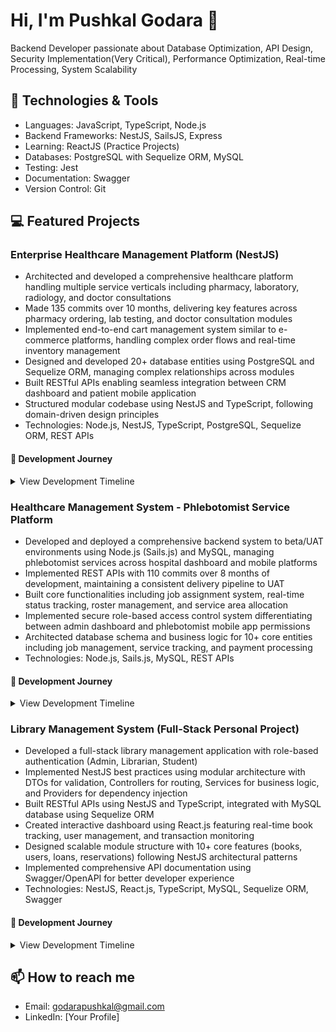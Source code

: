 # Hi, I'm Pushkal Godara 👋
Backend Developer passionate about Database Optimization, API Design, Security Implementation(Very Critical), Performance Optimization, Real-time Processing, System Scalability 

## 🔧 Technologies & Tools
- Languages: JavaScript, TypeScript, Node.js
- Backend Frameworks: NestJS, SailsJS, Express
- Learning: ReactJS (Practice Projects)
- Databases: PostgreSQL with Sequelize ORM, MySQL
- Testing: Jest
- Documentation: Swagger
- Version Control: Git

## 💻 Featured Projects

### Enterprise Healthcare Management Platform (NestJS)
- Architected and developed a comprehensive healthcare platform handling multiple service verticals including pharmacy, laboratory, radiology, and doctor consultations
- Made 135 commits over 10 months, delivering key features across pharmacy ordering, lab testing, and doctor consultation modules
- Implemented end-to-end cart management system similar to e-commerce platforms, handling complex order flows and real-time inventory management
- Designed and developed 20+ database entities using PostgreSQL and Sequelize ORM, managing complex relationships across modules
- Built RESTful APIs enabling seamless integration between CRM dashboard and patient mobile application
- Structured modular codebase using NestJS and TypeScript, following domain-driven design principles
- Technologies: Node.js, NestJS, TypeScript, PostgreSQL, Sequelize ORM, REST APIs

#### 🚀 Development Journey
<details>
  <summary>View Development Timeline</summary>

  ![HMS-1 Commit 1](./images/project2/)
  ![HMS-1 Commit 1](./images/project2/)
  ![HMS-1 Commit 1](./images/project2/)
  ![HMS-1 Commit 1](./images/project2/)
</details>

### Healthcare Management System - Phlebotomist Service Platform
- Developed and deployed a comprehensive backend system to beta/UAT environments using Node.js (Sails.js) and MySQL, managing phlebotomist services across hospital dashboard and mobile platforms
- Implemented REST APIs with 110 commits over 8 months of development, maintaining a consistent delivery pipeline to UAT
- Built core functionalities including job assignment system, real-time status tracking, roster management, and service area allocation
- Implemented secure role-based access control system differentiating between admin dashboard and phlebotomist mobile app permissions
- Architected database schema and business logic for 10+ core entities including job management, service tracking, and payment processing
- Technologies: Node.js, Sails.js, MySQL, REST APIs

#### 🚀 Development Journey
<details>
<summary>View Development Timeline</summary>

![HMS Commit 1](./images/project1/stats_api_1.png)
![HMS Commit 2](./images/project1/stats_api_2.png)
![HMS Commit 3](./images/project1/external_api_2.png)
![HMS Commit 3](./images/project1/job_cancelled_status_logic.png)

</details>

### Library Management System (Full-Stack Personal Project)
- Developed a full-stack library management application with role-based authentication (Admin, Librarian, Student)
- Implemented NestJS best practices using modular architecture with DTOs for validation, Controllers for routing, Services for business logic, and Providers for dependency injection
- Built RESTful APIs using NestJS and TypeScript, integrated with MySQL database using Sequelize ORM
- Created interactive dashboard using React.js featuring real-time book tracking, user management, and transaction monitoring
- Designed scalable module structure with 10+ core features (books, users, loans, reservations) following NestJS architectural patterns
- Implemented comprehensive API documentation using Swagger/OpenAPI for better developer experience
- Technologies: NestJS, React.js, TypeScript, MySQL, Sequelize ORM, Swagger

#### 🚀 Development Journey
<details>
  <summary>View Development Timeline</summary>

</details>


## 📫 How to reach me
- Email: godarapushkal@gmail.com
- LinkedIn: [Your Profile]
